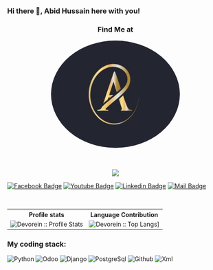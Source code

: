
### Hi there 👋, Abid Hussain here with you!
<h3 align="center"> Find Me at </h3>
<p align="center"><a href="https://abidhussain07.github.io"><img src="profile.jpg" alt="Your Image" width="300" height="250" style="border-radius: 80%;"/></a></p>
<br />

<p align="center">
<img align="center" src="https://media.giphy.com/media/1fhj2FW0661V3Nb2Me/giphy.gif" width="150">
<br>


[![Facebook Badge](https://img.shields.io/badge/Facebook-1877F2?style=for-the-badge&logo=facebook&logoColor=white)](https://www.facebook.com/abidhussain.siddhpura.1/)
[![Youtube Badge](https://img.shields.io/badge/YouTube-FF0000?style=for-the-badge&logo=youtube&logoColor=white)](https://www.youtube.com/) 
[![Linkedin Badge](https://img.shields.io/badge/LinkedIn-0077B5?style=for-the-badge&logo=linkedin&logoColor=white)](https://www.linkedin.com/in/abid-hussain-siddhpura-329880272/) 
[![Mail Badge](https://img.shields.io/badge/Gmail-D14836?style=for-the-badge&logo=gmail&logoColor=white)](mailto:abidhussainsiddhpura2703@gmail.com)

<br/>

<p align="center">
   <table>
      <tr>
       <th>Profile stats  </th>
       <th>Language Contribution</th>
     </tr>
      <tr>
       <td><img alt="Devorein :: Profile Stats" src="https://github-readme-stats.vercel.app/api?username=Abidhussain07&show_icons=true&theme=radical"> </td>
       <td><img alt="Devorein :: Top Langs]" src="https://github-readme-stats.vercel.app/api/top-langs/?username=Abidhussain07&langs_count=10&theme=merko&layout=compact&hide=html"> </td>
   </table>
</p>

<h3>My coding stack: </h3>
<p>
  <img alt="Python" src="https://img.icons8.com/?size=100&id=YX03OUiHE3rz&format=png&color=000000" />
  <img alt="Odoo" src="[https://www.google.com/url?sa=i&url=https%3A%2F%2Fwww.pngwing.com%2Fen%2Fsearch%3Fq%3Dodoo&psig=AOvVaw3i9vuwjXTBTUq9L9JBf6oH&ust=1739530449567000&source=images&cd=vfe&opi=89978449&ved=0CBQQjRxqFwoTCJi7iYe-wIsDFQAAAAAdAAAAABAI](https://odoocdn.com/openerp_website/static/src/img/assets/png/odoo_logo.png)" />
  <img alt="Django" src="https://img.icons8.com/?size=100&id=qV-JzWYl9dzP&format=png&color=000000" /> 
  <img alt="PostgreSql" src="https://img.icons8.com/?size=100&id=38561&format=png&color=000000" /> 
  <img alt="Github" src="https://img.icons8.com/?size=100&id=dQUAwwnconR8&format=png&color=000000" /> 
  <img alt="Xml" src="https://img.icons8.com/?size=100&id=BrDQnd5GDYa6&format=png&color=000000" />
  </br>
</p>
<br/>
<br/>

